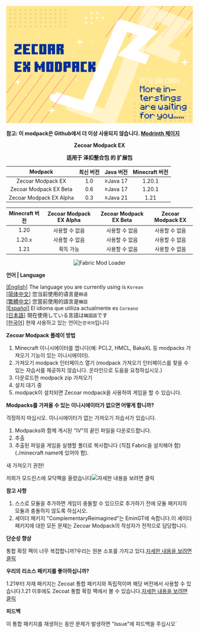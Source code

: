 ![COVER](https://github.com/ZfIxV/Zecoar-Modpack-EX/blob/main/Zecoar%20EX%20-%20Header.png)

**참고: 이 modpack은 Github에서 더 이상 사용되지 않습니다. [Modrinth 페이지](https://modrinth.com/modpack/zecoar-modpack-ex/)**

<div align='center'>
  
**Zecoar Modpack EX**

  **适用于 泽扣整合包 的 扩展包**
  
| Modpack | 최신 버전 | Java 버전 | Minecraft 버전 |
| :-: | :-: | :-: | :-: |
| Zecoar Modpack EX | 1.0 | ≥Java 17 | 1.20.1 |
| Zecoar Modpack EX Beta | 0.6 | ≥Java 17 | 1.20.1 |
| Zecoar Modpack EX Alpha | 0.3 | ≥Java 21 | 1.21 |

| Minecraft 버전 | Zecoar Modpack EX Alpha | Zecoar Modpack EX Beta | Zecoar Modpack EX |
| :-: | :-: | :-: | :-: |
| 1.20 | 사용할 수 없음 | 사용할 수 없음 | 사용할 수 없음 |
| 1.20.x | 사용할 수 없음 | 사용할 수 없음 | 사용할 수 없음 |
| 1.21 | 획득 가능 | 사용할 수 없음 | 사용할 수 없음 |

  <p>
    <img src="https://img.shields.io/badge/Mod%20Loader-Fabric-dbd0b4?style=flat" alt="Fabric Mod Loader" />
</p>

</div>

**언어 | Language**

[[English]](https://github.com/ZfIxV/Zecoar-Modpack-EX/tree/main/README.md)   The language you are currently using is `Korean`         
[[简体中文]](https://github.com/ZfIxV/Zecoar-Modpack-EX/tree/main/README-SC.md)   您当前使用的语言是`韩语`         
[[繁體中文]](https://github.com/ZfIxV/Zecoar-Modpack-EX/tree/main/README-TC.md)   您當前使用的語言是`韓語`         
[[Español]](https://github.com/ZfIxV/Zecoar-Modpack-EX/tree/main/README-ES.md)   El idioma que utiliza actualmente es `Coreano`        
[[日本語]](https://github.com/ZfIxV/Zecoar-Modpack-EX/tree/main/README-JP.md)   現在使用している言語は`韓国語`です        
[[한국어]](https://github.com/ZfIxV/Zecoar-Modpack-EX/tree/main/README-KO.md)   현재 사용하고 있는 언어는`한국어`입니다         

**Zecoar Modpack 플레이 방법**

1. Minecraft 이니시에이터를 엽니다(예: PCL2, HMCL, BakaXL 등 modpacks 가져오기 기능이 있는 이니시에이터).
2. 가져오기 modpack 인터페이스 열기 (modpack 가져오기 인터페이스를 찾을 수 있는 자습서를 제공하지 않습니다. 온라인으로 도움을 요청하십시오.)
3. 다운로드한 modpack zip 가져오기
4. 설치 대기 중
5. modpack이 설치되면 Zecoar modpack을 사용하여 게임을 할 수 있습니다.

**Modpacks를 가져올 수 있는 이니시에이터가 없으면 어떻게 합니까?**

걱정하지 마십시오. 이니시에이터가 없는 가져오기 자습서가 있습니다.

1. Modpacks와 함께 게시된 "IV"의 끝인 파일을 다운로드합니다.
2. 추출
3. 추출된 파일을 게임을 실행할 폴더로 복사합니다 (직접 Fabric을 설치해야 함)(./minecraft name에 있어야 함).

새 가져오기 권한!

저희가 모드린스에 모닥팩을 올렸습니다![자세한 내용을 보려면 클릭](https://modrinth.com/modpack/zecoar-modpack-ex)

**참고 사항**

1. 스스로 모듈을 추가하면 게임이 충돌할 수 있으므로 추가하기 전에 모듈 패키지의 모듈과 충돌하지 않도록 하십시오.
2. 셰이더 패키지 "ComplementaryReimagined"는 EminGT에 속합니다.이 셰이더 패키지에 대한 모든 문제는 Zecoar Modpack의 작성자가 전적으로 담당합니다.

**단순성 향상**

통합 확장 팩이 너무 복잡합니까?우리는 원본 소포를 가지고 있다.[자세한 내용을 보려면 클릭](https://github.com/ZfIxV/Zecoar-Modpack/tree/main/README-SC.md)

**우리의 리소스 패키지를 좋아하십니까?**

1.21부터 자재 패키지는 Zecoat 통합 패키지와 독립적이며 해당 버전에서 사용할 수 있습니다.1.21 이후에도 Zecoat 통합 확장 팩에서 볼 수 있습니다.[자세한 내용을 보려면 클릭](https://github.com/ZfIxV/Zarba-Respack/README-SC.md)

**피드백**

이 통합 패키지를 재생하는 동안 문제가 발생하면 "Issue"에 피드백을 주십시오`